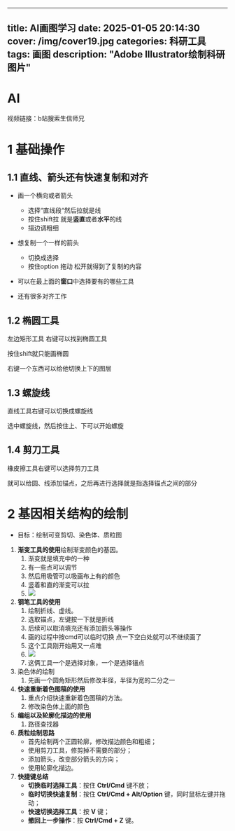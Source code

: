 
---
title: AI画图学习
date: 2025-01-05 20:14:30 
cover: /img/cover19.jpg
categories: 科研工具
tags: 画图
description: "Adobe Illustrator绘制科研图片"
---
# AI
视频链接：b站搜索生信师兄

# 1 基础操作

## 1.1 直线、箭头还有快速复制和对齐

- 画一个横向或者箭头
  - 选择“直线段“然后拉就是线
  - 按住shift拉 就是**竖直**或者**水平**的线
  - 描边调粗细

- 想复制一个一样的箭头
  - 切换成选择
  - 按住option 拖动 松开就得到了复制的内容

- 可以在最上面的**窗口**中选择要有的哪些工具
- 还有很多对齐工作

## 1.2 椭圆工具

左边矩形工具 右键可以找到椭圆工具

按住shift就只能画椭圆

右键一个东西可以给他切换上下的图层

## 1.3 螺旋线

直线工具右键可以切换成螺旋线

选中螺旋线，然后按住上、下可以开始螺旋

## 1.4 剪刀工具

橡皮擦工具右键可以选择剪刀工具

就可以给圆、线添加锚点，之后再进行选择就是指选择锚点之间的部分

# 2 基因相关结构的绘制

- 目标：绘制可变剪切、染色体、质粒图

1. **渐变工具的使用**绘制渐变颜色的基因。
   1. 渐变就是填充中的一种
   2. 有一些点可以调节
   3. 然后用吸管可以吸画布上有的颜色
   4. 竖着和直的渐变可以拉
   5. ![](https://pic1.imgdb.cn/item/677a2a25d0e0a243d4ef1e1d.png)
2. **钢笔工具的使用**
   1. 绘制折线、虚线。
   2. 选取锚点，左键按一下就是折线
   3. 后续可以取消填充还有添加箭头等操作
   4. 画的过程中按cmd可以临时切换 点一下空白处就可以不继续画了
   5. 这个工具刚开始用又一点难
   6. ![](https://pic1.imgdb.cn/item/677a2c12d0e0a243d4ef1e7b.png)
   7. 这俩工具一个是选择对象，一个是选择锚点
3. 染色体的绘制
   1. 先画一个圆角矩形然后修改半径，半径为宽的二分之一
4. **快速重新着色图稿的使用**
   1. 重点介绍快速重新着色图稿的方法。
   2. 修改染色体上面的颜色
5. **编组以及轮廓化描边的使用** 
   1. 路径查找器
6. **质粒绘制思路**
   - 首先绘制两个正圆轮廓，修改描边颜色和粗细；
   - 使用剪刀工具，修剪掉不需要的部分；
   - 添加箭头，改变部分箭头的方向；
   - 使用轮廓化描边。
7. **快捷键总结**
   - **切换临时选择工具**：按住 **Ctrl/Cmd** 键不放；
   - **临时切换快速复制**：按住 **Ctrl/Cmd + Alt/Option** 键，同时鼠标左键并拖动；
   - **快速切换选择工具**：按 **V** 键；
   - **撤回上一步操作**：按 **Ctrl/Cmd + Z** 键。